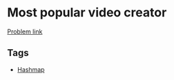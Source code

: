# Most popular video creator

[Problem link](https://leetcode.com/problems/most-popular-video-creator/)

## Tags

* [Hashmap](/README.md#Hashmap)
